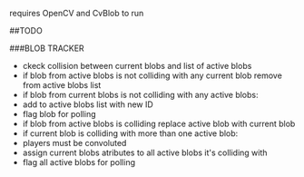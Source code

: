 requires OpenCV and CvBlob to run

##TODO

###BLOB TRACKER
- ckeck collision between current blobs and list of active blobs
 - if blob from active blobs is not colliding with any current blob remove from active blobs list
 - if blob from current blobs is not colliding with any active blobs:
  - add to active blobs list with new ID
  - flag blob for polling
 - if blob from active blobs is colliding replace active blob with current blob
 - if current blob is colliding with more than one active blob:
  - players must be convoluted
  - assign current blobs atributes to all active blobs it's colliding with
  - flag all active blobs for polling